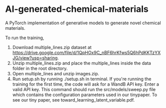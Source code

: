 # AI-generated-chemical-materials
A PyTorch implementation of generative models to generate novel chemical materials.

To run the training,
1. Download multiple_lines.zip dataset at https://drive.google.com/file/d/1QpHOx9C_nBF6hrKfws5Q6hPdKKTzYXJG/view?usp=sharing.
2. Unzip multiple_lines.zip and place the multiple_lines inside the data folder in the root directory.
3. Open multiple_lines and unzip images.zip.
4. Run setup.sh by running ./setup.sh in terminal. If you're running the training for the first time, the code will
ask for a WandB API key. Enter a valid API key. This command should run the src/models/sweep.py file which contains the configuration parameters used in our tinypaper. To see our tiny paper, see toward_learning_latent_variable.pdf.
